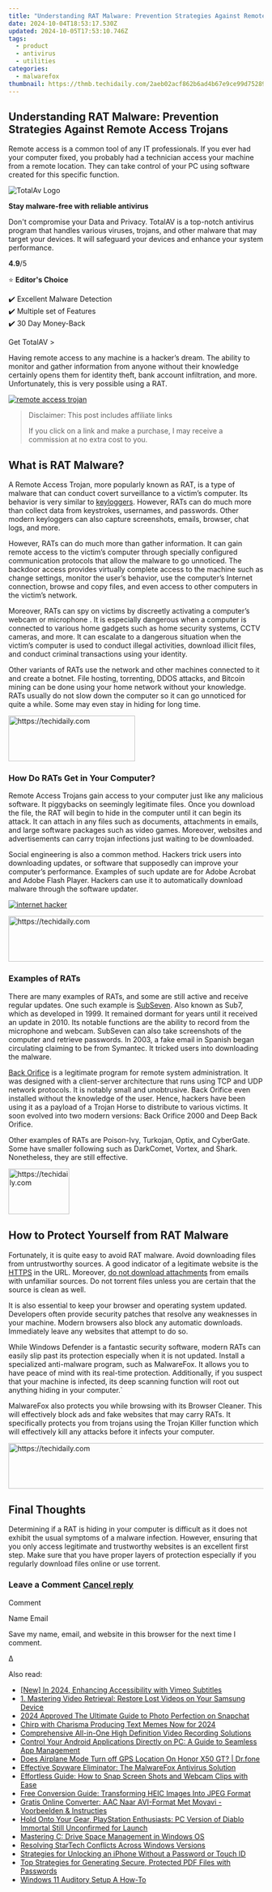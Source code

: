 ```yaml
---
title: "Understanding RAT Malware: Prevention Strategies Against Remote Access Trojans"
date: 2024-10-04T18:53:17.530Z
updated: 2024-10-05T17:53:10.746Z
tags:
  - product
  - antivirus
  - utilities
categories:
  - malwarefox
thumbnail: https://thmb.techidaily.com/2aeb02acf862b6ad4b67e9ce99d75289c32cf73cca9a229e16ca142428daa51f.jpg
---
```


## Understanding RAT Malware: Prevention Strategies Against Remote Access Trojans

Remote access is a common tool of any IT professionals. If you ever had your computer fixed, you probably had a technician access your machine from a remote location. They can take control of your PC using software created for this specific function.

![TotalAv Logo](https://www.malwarefox.com/wp-content/uploads/2024/02/totalav-svg.webp "totalav-svg")

**Stay malware-free with reliable antivirus**

Don't compromise your Data and Privacy. TotalAV is a top-notch antivirus program that handles various viruses, trojans, and other malware that may target your devices. It will safeguard your devices and enhance your system performance.

**4.9**/5

⭐ **Editor's Choice**

✔️ Excellent Malware Detection  
✔️ Multiple set of Features  
✔️ 30 Day Money-Back

[](https://tools.techidaily.com/malwarefox/products/) Get TotalAV > 

Having remote access to any machine is a hacker’s dream. The ability to monitor and gather information from anyone without their knowledge certainly opens them for identity theft, bank account infiltration, and more. Unfortunately, this is very possible using a RAT.

[![remote access trojan](https://www.malwarefox.com/wp-content/uploads/2019/05/remote-access-trojan.jpg)](https://www.malwarefox.com/wp-content/uploads/2019/05/remote-access-trojan.jpg)

>  Disclaimer: This post includes affiliate links
>
>  If you click on a link and make a purchase, I may receive a commission at no extra cost to you.
>

## What is RAT Malware?

A Remote Access Trojan, more popularly known as RAT, is a type of malware that can conduct covert surveillance to a victim’s computer. Its behavior is very similar to [keyloggers](https://tools.techidaily.com/malwarefox/products/). However, RATs can do much more than collect data from keystrokes, usernames, and passwords. Other modern keyloggers can also capture screenshots, emails, browser, chat logs, and more.

However, RATs can do much more than gather information. It can gain remote access to the victim’s computer through specially configured communication protocols that allow the malware to go unnoticed. The backdoor access provides virtually complete access to the machine such as change settings, monitor the user’s behavior, use the computer’s Internet connection, browse and copy files, and even access to other computers in the victim’s network.

Moreover,  RATs can spy on victims by discreetly activating a computer’s webcam or microphone . It is especially dangerous when a computer is connected to various home gadgets such as home security systems, CCTV cameras, and more. It can escalate to a dangerous situation when the victim’s computer is used to conduct illegal activities, download illicit files, and conduct criminal transactions using your identity.

Other variants of RATs use the network and other machines connected to it and create a botnet. File hosting, torrenting, DDOS attacks, and Bitcoin mining can be done using your home network without your knowledge. RATs usually do not slow down the computer so it can go unnoticed for quite a while. Some may even stay in hiding for long time.

<!-- affiliate ads begin -->
<a href="https://aligracehair.sjv.io/c/5597632/2135412/19272" target="_top" id="2135412">
  <img src="//a.impactradius-go.com/display-ad/19272-2135412" border="0" alt="https://techidaily.com" width="250" height="90"/>
</a>
<img height="0" width="0" src="https://aligracehair.sjv.io/i/5597632/2135412/19272" style="position:absolute;visibility:hidden;" border="0" />
<!-- affiliate ads end -->

### How Do RATs Get in Your Computer?

Remote Access Trojans gain access to your computer just like any malicious software. It piggybacks on seemingly legitimate files. Once you download the file, the RAT will begin to hide in the computer until it can begin its attack. It can attach in any files such as documents, attachments in emails, and large software packages such as video games. Moreover, websites and advertisements can carry trojan infections just waiting to be downloaded.

Social engineering is also a common method. Hackers trick users into downloading updates, or software that supposedly can improve your computer’s performance. Examples of such update are for Adobe Acrobat and Adobe Flash Player. Hackers can use it to automatically download malware through the software updater.

[![internet hacker](https://www.malwarefox.com/wp-content/uploads/2019/05/cyber-hacker.jpg)](https://www.malwarefox.com/wp-content/uploads/2019/05/cyber-hacker.jpg)

<!-- affiliate ads begin -->
<a href="https://appsumo.8odi.net/c/5597632/2118315/7443" target="_top" id="2118315">
  <img src="//a.impactradius-go.com/display-ad/7443-2118315" border="0" alt="https://techidaily.com" width="728" height="90"/>
</a>
<img height="0" width="0" src="https://appsumo.8odi.net/i/5597632/2118315/7443" style="position:absolute;visibility:hidden;" border="0" />
<!-- affiliate ads end -->

### Examples of RATs

There are many examples of RATs, and some are still active and receive regular updates. One such example is [SubSeven](https://www.lifewire.com/sub7-trojan-backdoor-2486800). Also known as Sub7, which as developed in 1999\. It remained dormant for years until it received an update in 2010\. Its notable functions are the ability to record from the microphone and webcam. SubSeven can also take screenshots of the computer and retrieve passwords. In 2003, a fake email in Spanish began circulating claiming to be from Symantec. It tricked users into downloading the malware.

[Back Orifice](http://www.symantec.com/avcenter/warn/backorifice.html) is a legitimate program for remote system administration. It was designed with a client-server architecture that runs using TCP and UDP network protocols. It is notably small and unobtrusive. Back Orifice even installed without the knowledge of the user. Hence, hackers have been using it as a payload of a Trojan Horse to distribute to various victims. It soon evolved into two modern versions: Back Orifice 2000 and Deep Back Orifice.

Other examples of RATs are Poison-Ivy, Turkojan, Optix, and CyberGate. Some have smaller following such as DarkComet, Vortex, and Shark. Nonetheless, they are still effective.

<!-- affiliate ads begin -->
<a href="https://bluettide.pxf.io/c/5597632/2141684/17092" target="_top" id="2141684">
  <img src="//a.impactradius-go.com/display-ad/17092-2141684" border="0" alt="https://techidaily.com" width="120" height="90"/>
</a>
<img height="0" width="0" src="https://bluettide.pxf.io/i/5597632/2141684/17092" style="position:absolute;visibility:hidden;" border="0" />
<!-- affiliate ads end -->

## How to Protect Yourself from RAT Malware

Fortunately, it is quite easy to avoid RAT malware. Avoid downloading files from untrustworthy sources. A good indicator of a legitimate website is the [HTTPS](https://tools.techidaily.com/malwarefox/products/) in the URL. Moreover, [do not download attachments](https://tools.techidaily.com/malwarefox/products/) from emails with unfamiliar sources. Do not torrent files unless you are certain that the source is clean as well.

It is also essential to keep your browser and operating system updated. Developers often provide security patches that resolve any weaknesses in your machine. Modern browsers also block any automatic downloads. Immediately leave any websites that attempt to do so.

While Windows Defender is a fantastic security software, modern RATs can easily slip past its protection especially when it is not updated. Install a specialized anti-malware program, such as MalwareFox. It allows you to have peace of mind with its real-time protection. Additionally, if you suspect that your machine is infected, its deep scanning function will root out anything hiding in your computer.\`

MalwareFox also protects you while browsing with its Browser Cleaner. This will effectively block ads and fake websites that may carry RATs. It specifically protects you from trojans using the Trojan Killer function which will effectively kill any attacks before it infects your computer.

<!-- affiliate ads begin -->
<a href="https://ursime.pxf.io/c/5597632/2136545/16384" target="_top" id="2136545">
  <img src="//a.impactradius-go.com/display-ad/16384-2136545" border="0" alt="https://techidaily.com" width="728" height="90"/>
</a>
<img height="0" width="0" src="https://ursime.pxf.io/i/5597632/2136545/16384" style="position:absolute;visibility:hidden;" border="0" />
<!-- affiliate ads end -->

## Final Thoughts

Determining if a RAT is hiding in your computer is difficult as it does not exhibit the usual symptoms of a malware infection. However, ensuring that you only access legitimate and trustworthy websites is an excellent first step. Make sure that you have proper layers of protection especially if you regularly download files online or use torrent.

### Leave a Comment [Cancel reply](https://tools.techidaily.com/malwarefox/products/)

Comment

Name Email 

Save my name, email, and website in this browser for the next time I comment.

Δ

<ins class="adsbygoogle"
     style="display:block"
     data-ad-format="autorelaxed"
     data-ad-client="ca-pub-7571918770474297"
     data-ad-slot="1223367746"></ins>

<ins class="adsbygoogle"
     style="display:block"
     data-ad-client="ca-pub-7571918770474297"
     data-ad-slot="8358498916"
     data-ad-format="auto"
     data-full-width-responsive="true"></ins>

<span class="atpl-alsoreadstyle">Also read:</span>
<div><ul>
<li><a href="https://vimeo-videos.techidaily.com/new-in-2024-enhancing-accessibility-with-vimeo-subtitles/"><u>[New] In 2024, Enhancing Accessibility with Vimeo Subtitles</u></a></li>
<li><a href="https://win-exclusive.techidaily.com/1-mastering-video-retrieval-restore-lost-videos-on-your-samsung-device/"><u>1. Mastering Video Retrieval: Restore Lost Videos on Your Samsung Device</u></a></li>
<li><a href="https://snapchat-videos.techidaily.com/2024-approved-the-ultimate-guide-to-photo-perfection-on-snapchat/"><u>2024 Approved The Ultimate Guide to Photo Perfection on Snapchat</u></a></li>
<li><a href="https://extra-lessons.techidaily.com/chirp-with-charisma-producing-text-memes-now-for-2024/"><u>Chirp with Charisma Producing Text Memes Now for 2024</u></a></li>
<li><a href="https://win-exclusive.techidaily.com/comprehensive-all-in-one-high-definition-video-recording-solutions/"><u>Comprehensive All-in-One High Definition Video Recording Solutions</u></a></li>
<li><a href="https://win-exclusive.techidaily.com/control-your-android-applications-directly-on-pc-a-guide-to-seamless-app-management/"><u>Control Your Android Applications Directly on PC: A Guide to Seamless App Management</u></a></li>
<li><a href="https://fake-location.techidaily.com/does-airplane-mode-turn-off-gps-location-on-honor-x50-gt-drfone-by-drfone-virtual-android/"><u>Does Airplane Mode Turn off GPS Location On Honor X50 GT? | Dr.fone</u></a></li>
<li><a href="https://win-exclusive.techidaily.com/effective-spyware-eliminator-the-malwarefox-antivirus-solution/"><u>Effective Spyware Eliminator: The MalwareFox Antivirus Solution</u></a></li>
<li><a href="https://win-exclusive.techidaily.com/effortless-guide-how-to-snap-screen-shots-and-webcam-clips-with-ease/"><u>Effortless Guide: How to Snap Screen Shots and Webcam Clips with Ease</u></a></li>
<li><a href="https://win-exclusive.techidaily.com/free-conversion-guide-transforming-heic-images-into-jpeg-format/"><u>Free Conversion Guide: Transforming HEIC Images Into JPEG Format</u></a></li>
<li><a href="https://eaxpv-info.techidaily.com/gratis-online-converter-aac-naar-avi-format-met-movavi-voorbeelden-and-instructies/"><u>Gratis Online Converter: AAC Naar AVI-Format Met Movavi - Voorbeelden & Instructies</u></a></li>
<li><a href="https://program-issues.techidaily.com/hold-onto-your-gear-playstation-enthusiasts-pc-version-of-diablo-immortal-still-unconfirmed-for-launch/"><u>Hold Onto Your Gear, PlayStation Enthusiasts: PC Version of Diablo Immortal Still Unconfirmed for Launch</u></a></li>
<li><a href="https://win11.techidaily.com/mastering-c-drive-space-management-in-windows-os/"><u>Mastering C: Drive Space Management in Windows OS</u></a></li>
<li><a href="https://driver-install.techidaily.com/resolving-startech-conflicts-across-windows-versions/"><u>Resolving StarTech Conflicts Across Windows Versions</u></a></li>
<li><a href="https://win-exclusive.techidaily.com/strategies-for-unlocking-an-iphone-without-a-password-or-touch-id/"><u>Strategies for Unlocking an iPhone Without a Password or Touch ID</u></a></li>
<li><a href="https://win-exclusive.techidaily.com/top-strategies-for-generating-secure-protected-pdf-files-with-passwords/"><u>Top Strategies for Generating Secure, Protected PDF Files with Passwords</u></a></li>
<li><a href="https://extra-tips.techidaily.com/windows-11-auditory-setup-a-how-to/"><u>Windows 11 Auditory Setup A How-To</u></a></li>
</ul></div>

